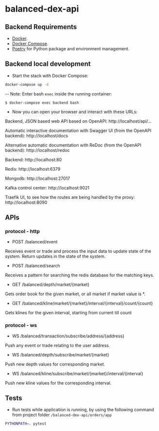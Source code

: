 # balanced-dex-api

## Backend Requirements

* [Docker](https://www.docker.com/).
* [Docker Compose](https://docs.docker.com/compose/install/).
* [Poetry](https://python-poetry.org/) for Python package and environment management.

## Backend local development

* Start the stack with Docker Compose:

```bash
docker-compose up -d
```

-- Note: Enter bash `exec` inside the running container:

```console
$ docker-compose exec backend bash
```
* Now you can open your browser and interact with these URLs:

Backend, JSON based web API based on OpenAPI: http://localhost/api/...

Automatic interactive documentation with Swagger UI (from the OpenAPI backend): http://localhost/docs

Alternative automatic documentation with ReDoc (from the OpenAPI backend): http://localhost/redoc

Backend: http://localhost:80

Redis: http://localhost:6379

Mongodb: http://localhost:27017

Kafka control center: http://localhost:9021

Traefik UI, to see how the routes are being handled by the proxy: http://localhost:8090

## APIs

### protocol - http

* POST /balanced/event

Receives event or trade and process the input data to update state of the system. Return updates in the state of the system.

* POST /balanced/search

Receives a pattern for searching the redis database for the matching keys.

* GET /balanced/depth/market/{market}

Gets order book for the given market, or all market if market value is *.

* GET /balanced/kline/market/{market}/interval/{interval}/count/{count}

Gets klines for the given interval, starting from current till count
 
### protocol - ws

* WS /balanced/transaction/subscribe/address/{address}

Push any event or trade relating to the user address.

* WS /balanced/depth/subscribe/market/{market}

Push new depth values for corresponding market.

* WS /balanced/kline/subscribe/market/{market}/interval/{interval}

Push new kline values for the corresponding interval.

## Tests

* Run tests while application is running, by using the following command from project folder `/balanced-dex-api/orders/app`

```bash
PYTHONPATH=. pytest
``` 